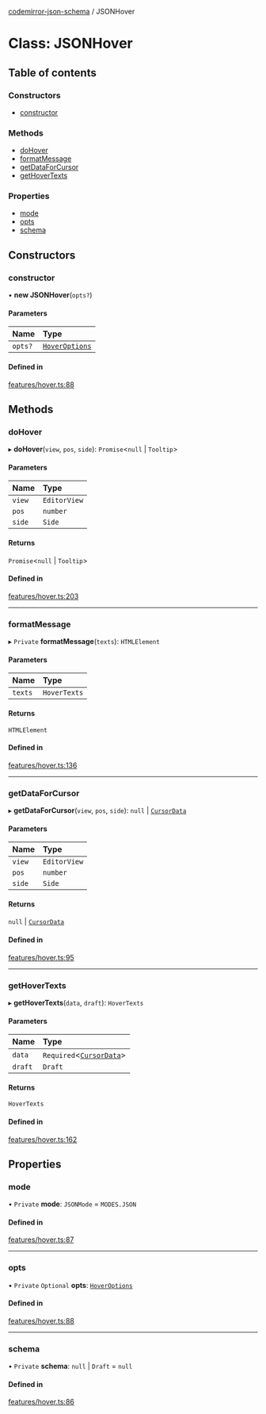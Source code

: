 [codemirror-json-schema](../README.md) / JSONHover

# Class: JSONHover

## Table of contents

### Constructors

- [constructor](JSONHover.md#constructor)

### Methods

- [doHover](JSONHover.md#dohover)
- [formatMessage](JSONHover.md#formatmessage)
- [getDataForCursor](JSONHover.md#getdataforcursor)
- [getHoverTexts](JSONHover.md#gethovertexts)

### Properties

- [mode](JSONHover.md#mode)
- [opts](JSONHover.md#opts)
- [schema](JSONHover.md#schema)

## Constructors

### constructor

• **new JSONHover**(`opts?`)

#### Parameters

| Name    | Type                                        |
| :------ | :------------------------------------------ |
| `opts?` | [`HoverOptions`](../README.md#hoveroptions) |

#### Defined in

[features/hover.ts:88](https://github.com/jsonnext/codemirror-json-schema/blob/ef7f336/src/features/hover.ts#L88)

## Methods

### doHover

▸ **doHover**(`view`, `pos`, `side`): `Promise`\<`null` \| `Tooltip`\>

#### Parameters

| Name   | Type         |
| :----- | :----------- |
| `view` | `EditorView` |
| `pos`  | `number`     |
| `side` | `Side`       |

#### Returns

`Promise`\<`null` \| `Tooltip`\>

#### Defined in

[features/hover.ts:203](https://github.com/jsonnext/codemirror-json-schema/blob/ef7f336/src/features/hover.ts#L203)

---

### formatMessage

▸ `Private` **formatMessage**(`texts`): `HTMLElement`

#### Parameters

| Name    | Type         |
| :------ | :----------- |
| `texts` | `HoverTexts` |

#### Returns

`HTMLElement`

#### Defined in

[features/hover.ts:136](https://github.com/jsonnext/codemirror-json-schema/blob/ef7f336/src/features/hover.ts#L136)

---

### getDataForCursor

▸ **getDataForCursor**(`view`, `pos`, `side`): `null` \| [`CursorData`](../README.md#cursordata)

#### Parameters

| Name   | Type         |
| :----- | :----------- |
| `view` | `EditorView` |
| `pos`  | `number`     |
| `side` | `Side`       |

#### Returns

`null` \| [`CursorData`](../README.md#cursordata)

#### Defined in

[features/hover.ts:95](https://github.com/jsonnext/codemirror-json-schema/blob/ef7f336/src/features/hover.ts#L95)

---

### getHoverTexts

▸ **getHoverTexts**(`data`, `draft`): `HoverTexts`

#### Parameters

| Name    | Type                                                  |
| :------ | :---------------------------------------------------- |
| `data`  | `Required`\<[`CursorData`](../README.md#cursordata)\> |
| `draft` | `Draft`                                               |

#### Returns

`HoverTexts`

#### Defined in

[features/hover.ts:162](https://github.com/jsonnext/codemirror-json-schema/blob/ef7f336/src/features/hover.ts#L162)

## Properties

### mode

• `Private` **mode**: `JSONMode` = `MODES.JSON`

#### Defined in

[features/hover.ts:87](https://github.com/jsonnext/codemirror-json-schema/blob/ef7f336/src/features/hover.ts#L87)

---

### opts

• `Private` `Optional` **opts**: [`HoverOptions`](../README.md#hoveroptions)

#### Defined in

[features/hover.ts:88](https://github.com/jsonnext/codemirror-json-schema/blob/ef7f336/src/features/hover.ts#L88)

---

### schema

• `Private` **schema**: `null` \| `Draft` = `null`

#### Defined in

[features/hover.ts:86](https://github.com/jsonnext/codemirror-json-schema/blob/ef7f336/src/features/hover.ts#L86)
